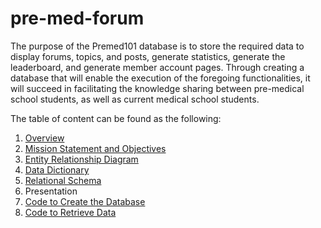 # pre-med-forum
The purpose of the Premed101 database is to store the required data to display forums, topics, and posts, generate statistics, generate the leaderboard, and generate member account pages. Through creating a database that will enable the execution of the foregoing functionalities, it will succeed in facilitating the knowledge sharing between pre-medical school students, as well as current medical school students.

The table of content can be found as the following:
1. [Overview](https://github.com/tzyiyuet/pre-med_forum/blob/master/Overview.md)
2. [Mission Statement and Objectives](https://github.com/tzyiyuet/pre-med_forum/blob/master/Mission%20Statement%20and%20Objectives.md)
3. [Entity Relationship Diagram](https://github.com/tzyiyuet/pre-med_forum/blob/master/ERD.JPG)
4. [Data Dictionary](https://github.com/tzyiyuet/pre-med_forum/blob/master/Data%20Dictionary.md)
5. [Relational Schema](https://github.com/tzyiyuet/pre-med_forum/blob/master/Relational%20Schema.md)
6. Presentation
7. [Code to Create the Database](https://github.com/tzyiyuet/pre-med_forum/blob/master/create.sql)
8. [Code to Retrieve Data](https://github.com/tzyiyuet/pre-med_forum/blob/master/queries.sql)
